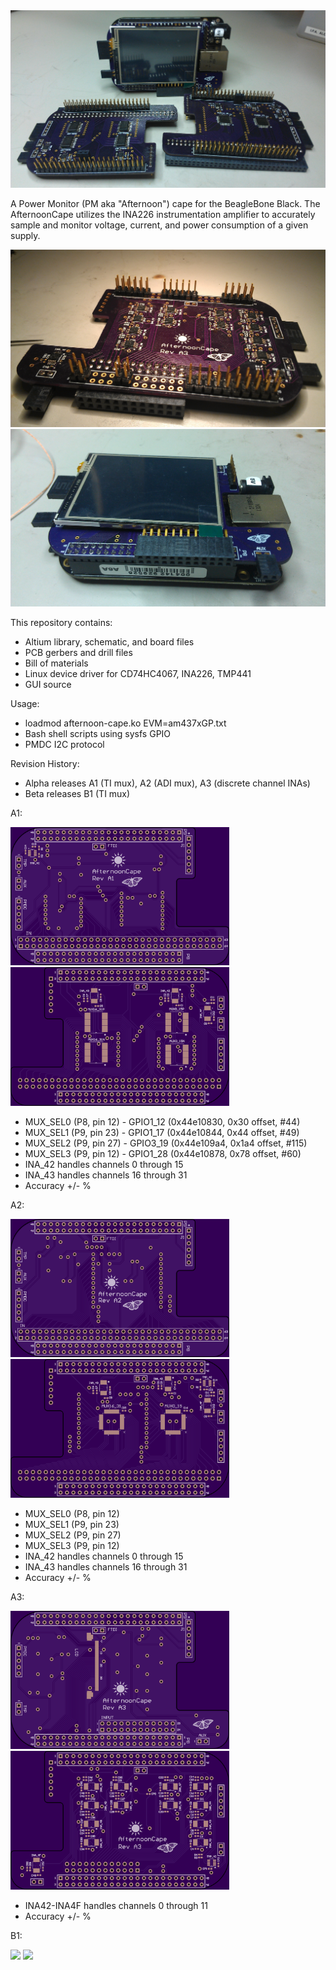 <img src="images/capes_display.jpg">

A Power Monitor (PM aka "Afternoon") cape for the BeagleBone Black. The AfternoonCape utilizes the INA226 instrumentation amplifier to accurately sample and monitor voltage, current, and power consumption of a given supply.

<img src="images/pmcape_board.jpg">

<img src="images/pmcape_lcd.jpg">

This repository contains:
- Altium library, schematic, and board files
- PCB gerbers and drill files
- Bill of materials
- Linux device driver for CD74HC4067, INA226, TMP441
- GUI source


Usage:
- loadmod afternoon-cape.ko EVM=am437xGP.txt
- Bash shell scripts using sysfs GPIO
- PMDC I2C protocol


Revision History:
- Alpha releases A1 (TI mux), A2 (ADI mux), A3 (discrete channel INAs)
- Beta releases B1 (TI mux)

A1:

<img src="images/pmcape_A1_oshpark_top.png" width="350">

<img src="images/pmcape_A1_oshpark_bottom.png" width="350">

- MUX_SEL0 (P8, pin 12) - GPIO1_12 (0x44e10830, 0x30 offset, #44)
- MUX_SEL1 (P9, pin 23) - GPIO1_17 (0x44e10844, 0x44 offset, #49)
- MUX_SEL2 (P9, pin 27) - GPIO3_19 (0x44e109a4, 0x1a4 offset, #115)
- MUX_SEL3 (P9, pin 12) - GPIO1_28 (0x44e10878, 0x78 offset, #60)
- INA_42 handles channels 0 through 15
- INA_43 handles channels 16 through 31
- Accuracy +/- %


A2:

<img src="images/pmcape_A2_oshpark_top.png" width="350">

<img src="images/pmcape_A2_oshpark_bottom.png" width="350">

- MUX_SEL0 (P8, pin 12)
- MUX_SEL1 (P9, pin 23)
- MUX_SEL2 (P9, pin 27)
- MUX_SEL3 (P9, pin 12)
- INA_42 handles channels 0 through 15
- INA_43 handles channels 16 through 31
- Accuracy +/- %


A3:

<img src="images/pmcape_A3_oshpark_top.png" width="350">

<img src="images/pmcape_A3_oshpark_bottom.png" width="350">

- INA42-INA4F handles channels 0 through 11
- Accuracy +/- %


B1:

<img src="images/pmcape_B1_oshpark_top.png" width="350">

<img src="images/pmcape_B1_oshpark_bottom.png" width="350">
